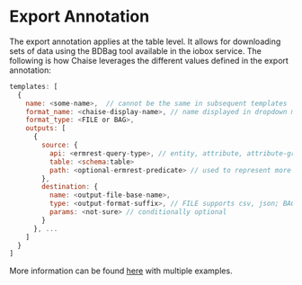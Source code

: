 # Export Annotation

The export annotation applies at the table level. It allows for downloading sets of data using the BDBag tool available in the iobox service. The following is how Chaise leverages the different values defined in the export annotation:

```js
templates: [
  {
    name: <some-name>,  // cannot be the same in subsequent templates
    format_name: <chaise-display-name>, // name displayed in dropdown menu in chaise
    format_type: <FILE or BAG>,
    outputs: [
      {
        source: {
          api: <ermrest-query-type>, // entity, attribute, attribute-group
          table: <schema:table>
          path: <optional-ermrest-predicate> // used to represent more complex queries
        },
        destination: {
          name: <output-file-base-name>,
          type: <output-format-suffix>, // FILE supports csv, json; BAG supports csv, json, fetch(?), download(?)
          params: <not-sure> // conditionally optional
        }
      }, ...
    ]
  }
]
```

More information can be found [here](https://github.com/informatics-isi-edu/ioboxd/blob/master/doc/integration.md) with multiple examples.
